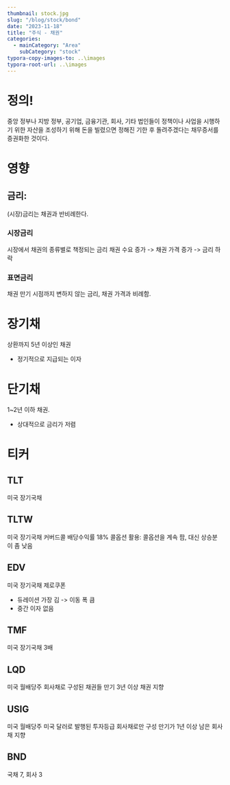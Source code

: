 ```yaml
---
thumbnail: stock.jpg
slug: "/blog/stock/bond"
date: "2023-11-18"
title: "주식 - 채권"
categories:
  - mainCategory: "Area"
    subCategory: "stock"
typora-copy-images-to: ..\images
typora-root-url: ..\images
---
```


# 정의!

중앙 정부나 지방 정부, 공기업, 금융기관, 회사, 기타 법인들이 정책이나 사업을 시행하기 위한 자산을 조성하기 위해 돈을 빌렸으면 정해진 기한 후 돌려주겠다는 채무증서를 증권화한 것이다.

# 영향

## 금리:

(시장)금리는 채권과 반비례한다.

### 시장금리

시장에서 채권의 종류별로 책정되는 금리
채권 수요 증가 -> 채권 가격 증가 -> 금리 하락

### 표면금리

채권 만기 시점까지 변하지 않는 금리, 채권 가격과 비례함.

# 장기채

상환까지 5년 이상인 채권

- 정기적으로 지급되는 이자

# 단기채

1~2년 이하 채권.

- 상대적으로 금리가 저렴

# 티커

## TLT

미국 장기국채

## TLTW

미국 장기국채 커버드콜
배당수익률 18%
콜옵션 활용: 콜옵션을 계속 팜, 대신 상승분이 좀 낮음

## EDV

미국 장기국채 제로쿠폰

- 듀레이션 가장 김 -> 이동 폭 큼
- 중간 이자 없음

## TMF

미국 장기국채 3배

## LQD

미국 월배당주
회사채로 구성된 채권들
만기 3년 이상 채권 지향

## USIG

미국 월배당주
미국 달러로 발행된 투자등급 회사채로만 구성
만기가 1년 이상 남은 회사채 지향

## BND

국채 7, 회사 3